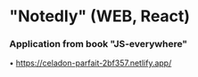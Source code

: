 # "Notedly" (WEB, React) 
### Application from book "JS-everywhere"

• https://celadon-parfait-2bf357.netlify.app/
